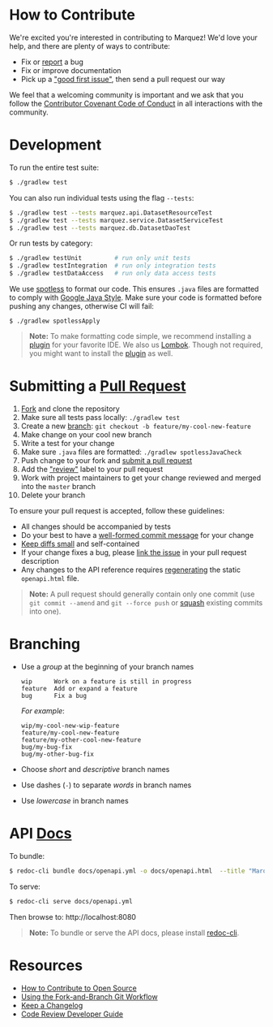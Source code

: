 # How to Contribute

We're excited you're interested in contributing to Marquez! We'd love your help, and there are plenty of ways to contribute:

* Fix or [report](https://github.com/MarquezProject/marquez/issues/new) a bug
* Fix or improve documentation
* Pick up a ["good first issue"](https://github.com/MarquezProject/marquez/labels/good%20first%20issue), then send a pull request our way

We feel that a welcoming community is important and we ask that you follow the [Contributor Covenant Code of Conduct](CODE_OF_CONDUCT.md) in all interactions with the community.

# Development

To run the entire test suite:

```bash
$ ./gradlew test
```

You can also run individual tests using the flag `--tests`:

```bash
$ ./gradlew test --tests marquez.api.DatasetResourceTest
$ ./gradlew test --tests marquez.service.DatasetServiceTest
$ ./gradlew test --tests marquez.db.DatasetDaoTest
```

Or run tests by category:  

```bash
$ ./gradlew testUnit         # run only unit tests
$ ./gradlew testIntegration  # run only integration tests
$ ./gradlew testDataAccess   # run only data access tests
```

We use [spotless](https://github.com/diffplug/spotless) to format our code. This ensures `.java` files are formatted to comply with [Google Java Style](https://google.github.io/styleguide/javaguide.html). Make sure your code is formatted before pushing any changes, otherwise CI will fail:

```
$ ./gradlew spotlessApply
```

> **Note:** To make formatting code simple, we recommend installing a [plugin](https://github.com/google/google-java-format#intellij-android-studio-and-other-jetbrains-ides) for your favorite IDE. We also us [Lombok](https://projectlombok.org). Though not required, you might want to install the [plugin](https://projectlombok.org/setup/overview) as well.

# Submitting a [Pull Request](https://help.github.com/articles/about-pull-requests)

1. [Fork](https://github.com/MarquezProject/marquez/fork) and clone the repository
2. Make sure all tests pass locally: `./gradlew test`
3. Create a new [branch](#branching): `git checkout -b feature/my-cool-new-feature`
4. Make change on your cool new branch
5. Write a test for your change
6. Make sure `.java` files are formatted: `./gradlew spotlessJavaCheck`
7. Push change to your fork and [submit a pull request](https://github.com/MarquezProject/marquez/compare)
8. Add the ["review"](https://github.com/MarquezProject/marquez/labels/review) label to your pull request
9. Work with project maintainers to get your change reviewed and merged into the `master` branch
10. Delete your branch

To ensure your pull request is accepted, follow these guidelines:

* All changes should be accompanied by tests
* Do your best to have a [well-formed commit message](https://tbaggery.com/2008/04/19/a-note-about-git-commit-messages.html) for your change
* [Keep diffs small](https://graysonkoonce.com/stacked-pull-requests-keeping-github-diffs-small) and self-contained
* If your change fixes a bug, please [link the issue](https://help.github.com/articles/closing-issues-using-keywords) in your pull request description
* Any changes to the API reference requires [regenerating](#docs) the static `openapi.html` file.

> **Note:** A pull request should generally contain only one commit (use `git commit --amend` and `git --force push` or [squash](http://gitready.com/advanced/2009/02/10/squashing-commits-with-rebase.html) existing commits into one).

# Branching

* Use a _group_ at the beginning of your branch names

  ```
  wip      Work on a feature is still in progress
  feature  Add or expand a feature
  bug      Fix a bug
  ```
  
  _For example_:
  
  ```
  wip/my-cool-new-wip-feature
  feature/my-cool-new-feature
  feature/my-other-cool-new-feature
  bug/my-bug-fix
  bug/my-other-bug-fix
  ```
  
* Choose _short_ and _descriptive_ branch names
* Use dashes (`-`) to separate _words_ in branch names
* Use _lowercase_ in branch names

# API [Docs](https://github.com/MarquezProject/marquez/tree/master/docs)

To bundle:

```bash
$ redoc-cli bundle docs/openapi.yml -o docs/openapi.html  --title "Marquez API Reference"
```

To serve:  

```bash
$ redoc-cli serve docs/openapi.yml
```

Then browse to: http://localhost:8080

> **Note:** To bundle or serve the API docs, please install [redoc-cli](https://www.npmjs.com/package/redoc-cli).

# Resources

* [How to Contribute to Open Source](https://opensource.guide/how-to-contribute)
* [Using the Fork-and-Branch Git Workflow](https://blog.scottlowe.org/2015/01/27/using-fork-branch-git-workflow)
* [Keep a Changelog](https://keepachangelog.com)
* [Code Review Developer Guide](https://google.github.io/eng-practices/review)

